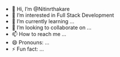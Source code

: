 - 👋 Hi, I’m @Nitinrthakare
- 👀 I’m interested in Full Stack Development
- 🌱 I’m currently learning ...
- 💞️ I’m looking to collaborate on ...
- 📫 How to reach me ...
- 😄 Pronouns: ...
- ⚡ Fun fact: ...

<!---
Nitinrthakare/Nitinrthakare is a ✨ special ✨ repository because its `README.md` (this file) appears on your GitHub profile.
You can click the Preview link to take a look at your changes.
--->

